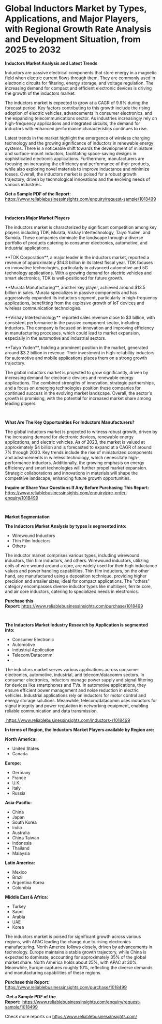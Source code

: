 <p><h1>Global Inductors Market by Types, Applications, and Major Players, with Regional Growth Rate Analysis and Development Situation, from 2025 to 2032</h1></p><p><strong>Inductors Market Analysis and Latest Trends</strong></p>
<p><p>Inductors are passive electrical components that store energy in a magnetic field when electric current flows through them. They are commonly used in electronic circuits for filtering, energy storage, and voltage regulation. The increasing demand for compact and efficient electronic devices is driving the growth of the inductors market.</p><p>The inductors market is expected to grow at a CAGR of 9.6% during the forecast period. Key factors contributing to this growth include the rising adoption of electric vehicles, advancements in consumer electronics, and the expanding telecommunications sector. As industries increasingly rely on high-frequency applications and integrated circuits, the demand for inductors with enhanced performance characteristics continues to rise.</p><p>Latest trends in the market highlight the emergence of wireless charging technology and the growing significance of inductors in renewable energy systems. There is a noticeable shift towards the development of miniature and surface-mount inductors, facilitating space-saving designs in sophisticated electronic applications. Furthermore, manufacturers are focusing on increasing the efficiency and performance of their products, while also exploring novel materials to improve inductance and minimize losses. Overall, the inductors market is poised for a robust growth trajectory, driven by technological innovations and the evolving needs of various industries.</p></p>
<p><strong>Get a Sample PDF of the Report:&nbsp;</strong> <a href="https://www.reliablebusinessinsights.com/enquiry/request-sample/1018499?utm_campaign=2224&utm_medium=2&utm_source=Github&utm_content=ia&utm_term=10022025&utm_id=inductors">https://www.reliablebusinessinsights.com/enquiry/request-sample/1018499</a></p>
<p>&nbsp;</p>
<p><strong>Inductors Major Market Players</strong></p>
<p><p>The inductors market is characterized by significant competition among key players including TDK, Murata, Vishay Intertechnology, Taiyo Yuden, and Sumida. These companies dominate the landscape through a diverse portfolio of products catering to consumer electronics, automotive, and industrial applications.</p><p>**TDK Corporation**, a major leader in the inductors market, reported a revenue of approximately $14.8 billion in its latest fiscal year. TDK focuses on innovative technologies, particularly in advanced automotive and 5G technology applications. With a growing demand for electric vehicles and smart electronics, TDK is well-positioned for future growth.</p><p>**Murata Manufacturing**, another key player, achieved around $13.5 billion in sales. Murata specializes in passive components and has aggressively expanded its inductors segment, particularly in high-frequency applications, benefitting from the explosive growth of IoT devices and wireless communication technologies.</p><p>**Vishay Intertechnology** reported sales revenue close to $3 billion, with consistent performance in the passive component sector, including inductors. The company is focused on innovation and improving efficiency in manufacturing processes, which could lead to market expansion, especially in the automotive and industrial sectors.</p><p>**Taiyo Yuden**, holding a prominent position in the market, generated around $3.2 billion in revenue. Their investment in high-reliability inductors for automotive and mobile applications places them on a strong growth trajectory.</p><p>The global inductors market is projected to grow significantly, driven by increasing demand for electronic devices and renewable energy applications. The combined strengths of innovation, strategic partnerships, and a focus on emerging technologies position these companies for continued success in the evolving market landscape. Overall, the sector's growth is promising, with the potential for increased market share among leading players.</p></p>
<p>&nbsp;</p>
<p><strong>What Are The Key Opportunities For Inductors Manufacturers?</strong></p>
<p><p>The global inductors market is projected to witness robust growth, driven by the increasing demand for electronic devices, renewable energy applications, and electric vehicles. As of 2023, the market is valued at approximately $4 billion and is forecasted to expand at a CAGR of around 7% through 2030. Key trends include the rise of miniaturized components and advancements in wireless technology, which necessitate high-performance inductors. Additionally, the growing emphasis on energy efficiency and smart technologies will further propel market expansion. Strategic collaborations and innovations in materials will shape the competitive landscape, enhancing future growth opportunities.</p></p>
<p><strong>Inquire or Share Your Questions If Any Before Purchasing This Report:</strong> <a href="https://www.reliablebusinessinsights.com/enquiry/pre-order-enquiry/1018499?utm_campaign=2224&utm_medium=2&utm_source=Github&utm_content=ia&utm_term=10022025&utm_id=inductors">https://www.reliablebusinessinsights.com/enquiry/pre-order-enquiry/1018499</a></p>
<p>&nbsp;</p>
<p><strong>Market Segmentation</strong></p>
<p><strong>The Inductors Market Analysis by types is segmented into:</strong></p>
<p><ul><li>Wirewound Inductors</li><li>Thin Film Inductors</li><li>Others</li></ul></p>
<p><p>The inductor market comprises various types, including wirewound inductors, thin film inductors, and others. Wirewound inductors, utilizing coils of wire wound around a core, are widely used for their high inductance values and power handling capabilities. Thin film inductors, on the other hand, are manufactured using a deposition technique, providing higher precision and smaller sizes, ideal for compact applications. The "others" category encompasses diverse inductor types like multilayer, ferrite core, and air core inductors, catering to specialized needs in electronics.</p></p>
<p><strong>Purchase this Report:&nbsp;</strong><a href="https://www.reliablebusinessinsights.com/purchase/1018499?utm_campaign=2224&utm_medium=2&utm_source=Github&utm_content=ia&utm_term=10022025&utm_id=inductors">https://www.reliablebusinessinsights.com/purchase/1018499</a></p>
<p>&nbsp;</p>
<p><strong>The Inductors Market Industry Research by Application is segmented into:</strong></p>
<p><ul><li>Consumer Electronic</li><li>Automotive</li><li>Industrial Application</li><li>Telecom/Datacomm</li><li>.</li></ul></p>
<p><p>The inductors market serves various applications across consumer electronics, automotive, industrial, and telecom/datacomm sectors. In consumer electronics, inductors manage power supply and signal filtering for devices like smartphones and TVs. In automotive applications, they ensure efficient power management and noise reduction in electric vehicles. Industrial applications rely on inductors for motor control and energy storage solutions. Meanwhile, telecom/datacomm uses inductors for signal integrity and power regulation in networking equipment, enabling reliable communication and data transmission.</p></p>
<p><a href="https://www.reliablebusinessinsights.com/inductors-r1018499?utm_campaign=2224&utm_medium=2&utm_source=Github&utm_content=ia&utm_term=10022025&utm_id=inductors">&nbsp;https://www.reliablebusinessinsights.com/inductors-r1018499</a></p>
<p><strong>In terms of Region, the Inductors Market Players available by Region are:</strong></p>
<p>
    <p> <strong> North America: </strong>
        <ul>
            <li>United States</li>
            <li>Canada</li>
        </ul>
        </p> 
    <p> <strong> Europe: </strong>
        <ul>
            <li>Germany</li>
            <li>France</li>
            <li>U.K.</li>
            <li>Italy</li>
            <li>Russia</li>
        </ul>
        </p> 
    <p> <strong> Asia-Pacific: </strong>
        <ul>
            <li>China</li>
            <li>Japan</li>
            <li>South Korea</li>
            <li>India</li>
            <li>Australia</li>
            <li>China Taiwan</li>
            <li>Indonesia</li>
            <li>Thailand</li>
            <li>Malaysia</li>
        </ul>
        </p> 
    <p> <strong> Latin America: </strong>
        <ul>
            <li>Mexico</li>
            <li>Brazil</li>
            <li>Argentina Korea</li>
            <li>Colombia</li>
        </ul>
        </p> 
    <p> <strong> Middle East & Africa: </strong>
        <ul>
            <li>Turkey</li>
            <li>Saudi</li>
            <li>Arabia</li>
            <li>UAE</li>
            <li>Korea</li>
        </ul>
    </p>
    </p>
<p><p>The inductors market is poised for significant growth across various regions, with APAC leading the charge due to rising electronics manufacturing. North America follows closely, driven by advancements in technology. Europe maintains a stable growth trajectory, while China is expected to dominate, accounting for approximately 35% of the global market share. North America holds about 25%, with APAC at 30%. Meanwhile, Europe captures roughly 10%, reflecting the diverse demands and manufacturing capabilities of these regions.</p></p>
<p><strong>Purchase this Report: </strong><a href="https://www.reliablebusinessinsights.com/purchase/1018499?utm_campaign=2224&utm_medium=2&utm_source=Github&utm_content=ia&utm_term=10022025&utm_id=inductors">https://www.reliablebusinessinsights.com/purchase/1018499</a></p>
<p>&nbsp;<strong>Get a Sample PDF of the Report:&nbsp;&nbsp;</strong><a href="https://www.reliablebusinessinsights.com/enquiry/request-sample/1018499?utm_campaign=2224&utm_medium=2&utm_source=Github&utm_content=ia&utm_term=10022025&utm_id=inductors">https://www.reliablebusinessinsights.com/enquiry/request-sample/1018499</a></p>
<p><strong></strong></p>
<p>Check more reports on <a href="https://www.reliablebusinessinsights.com/?utm_campaign=2224&utm_medium=2&utm_source=Github&utm_content=ia&utm_term=10022025&utm_id=inductors">https://www.reliablebusinessinsights.com/</a></p>